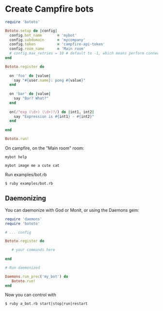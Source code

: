 # Create Campfire bots

```ruby
require 'bototo'

Bototo.setup do |config|
  config.bot_name       = 'mybot'
  config.subdomain      = 'mycompany'
  config.token          = 'campfire-api-token'
  config.room_name      = 'Main room'
  # config.max_retries = 10 # default to -1, which means perform connection retries on drop forever.
end

Bototo.register do
  
  on 'foo' do |value|
    say "#{user.name}: pong #{value}"
  end
  
  on 'bar' do |value|
    say "Bar? What?"
  end
  
  on(/^exp (\d+) (\d+)?/) do |int1, int2|
    say "Expression is #{int1} - #{int2}"
  end
  
end

Bototo.run!
```

On campfire, on the "Main room" room:

    mybot help
    
    mybot image me a cute cat
    

Run examples/bot.rb

    $ ruby examples/bot.rb
    
## Daemonizing

You can daemonize with God or Monit, or using the Daemons gem:

```ruby
require 'daemons'
require 'bototo'

# ... config

Bototo.register do

   # your commands here
   
end

# Run daemonized

Daemons.run_proc('my_bot') do
   Bototo.run!
end
```

Now you can control with

    $ ruby a_bot.rb start|stop|run|restart
